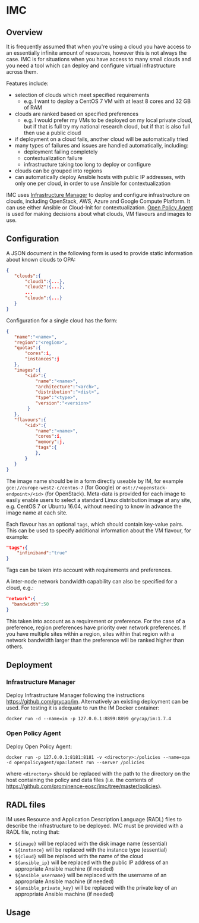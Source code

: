 # IMC

## Overview

It is frequently assumed that when you're using a cloud you have access to an essentially infinite amount of resources, however this is not always the case. IMC is for situations when you have access to many small clouds and you need a tool which can deploy and configure virtual infrastructure across them.

Features include:
* selection of clouds which meet specified requirements
  * e.g. I want to deploy a CentOS 7 VM with at least 8 cores and 32 GB of RAM
* clouds are ranked based on specified preferences
  * e.g. I would prefer my VMs to be deployed on my local private cloud, but if that is full try my national research cloud, but if that is also full then use a public cloud
* if deployment on a cloud fails, another cloud will be automatically tried
* many types of failures and issues are handled automatically, including:
  * deployment failing completely
  * contextualization failure
  * infrastructure taking too long to deploy or configure
* clouds can be grouped into regions
* can automatically deploy Ansible hosts with public IP addresses, with only one per cloud, in order to use Ansible for contextualization

IMC uses [Infrastructure Manager](https://github.com/grycap/im) to deploy and configure infrastructure on clouds, including OpenStack, AWS, Azure and Google Compute Platform. It can use either Ansible or Cloud-Init for contextualization. [Open Policy Agent](https://www.openpolicyagent.org) is used for making decisions about what clouds, VM flavours and images to use.

## Configuration
A JSON document in the following form is used to provide static information about known clouds to OPA:
```json
{
   "clouds":{
       "cloud1":{...},
       "cloud2":{...},
       ...
       "cloudn":{...}    
   }
}
```
Configuration for a single cloud has the form:
```json
{
   "name":"<name>",
   "region":"<region>",
   "quotas":{
       "cores":i,
       "instances":j
   },
   "images":{
       "<id>":{
           "name":"<name>",
           "architecture":"<arch>",
           "distribution":"<dist>",
           "type":"<type>",
           "version":"<version>"
        }   
   },
   "flavours":{
       "<id>":{
           "name":"<name>",
           "cores":i,
           "memory":j,
           "tags":{
           },
       } 
   }
}
```
The image name should be in a form directly useable by IM, for example `gce://europe-west2-c/centos-7` (for Google) or `ost://<openstack-endpoint>/<id>` (for OpenStack). Meta-data is provided for each image to easily enable users to select a standard Linux distribution image at any site, e.g. CentOS 7 or Ubuntu 16.04, without needing to know in advance the image name at each site.

Each flavour has an optional `tags`, which should contain key-value pairs. This can be used to specify additional information about the VM flavour, for example:
```json
"tags":{
    "infiniband":"true"
}
```
Tags can be taken into account with requirements and preferences. 

A inter-node network bandwidth capability can also be specified for a cloud, e.g.:
```json
"network":{
  "bandwidth":50
}
```
This taken into account as a requirement or preference. For the case of a preference, region preferences have priority over network preferences. If you have multiple sites within a region, sites within that region with a network bandwidth larger than the preference will be ranked higher than others.

## Deployment
### Infrastructure Manager
Deploy Infrastructure Manager following the instructions https://github.com/grycap/im. Alternatively an existing deployment can be used. For testing it is adequate to run the IM Docker container:
```
docker run -d --name=im -p 127.0.0.1:8899:8899 grycap/im:1.7.4
```

### Open Policy Agent
Deploy Open Policy Agent:
```
docker run -p 127.0.0.1:8181:8181 -v <directory>:/policies --name=opa -d openpolicyagent/opa:latest run --server /policies
```
where `<directory>` should be replaced with the path to the directory on the host containing the policy and data files (i.e. the contents of https://github.com/prominence-eosc/imc/tree/master/policies).

## RADL files

IM uses Resource and Application Description Language (RADL) files to describe the infrastructure to be deployed. IMC must be provided with a RADL file, noting that:
* `${image}` will be replaced with the disk image name (essential)
* `${instance}` will be replaced with the instance type (essential)
* `${cloud}` will be replaced with the name of the cloud
* `${ansible_ip}` will be replaced with the public IP address of an appropriate Ansible machine (if needed)
* `${ansible_username}` will be replaced with the username of an appropriate Ansible machine (if needed)
* `${ansible_private_key}` will be replaced with the private key of an appropriate Ansible machine (if needed)

## Usage

